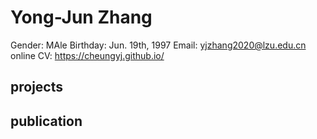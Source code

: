 # Yong-Jun Zhang
Gender: MAle
Birthday: Jun. 19th, 1997
Email: yjzhang2020@lzu.edu.cn
online CV: https://cheungyj.github.io/

## projects

## publication
